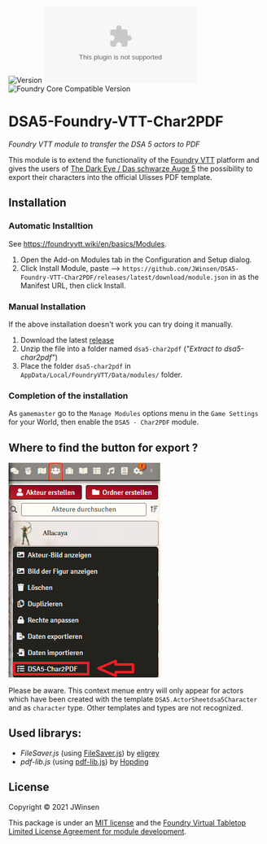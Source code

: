 ![Version](https://img.shields.io/github/v/tag/JWinsen/DSA5-Foundry-VTT-Char2PDF?label=Version&style=flat-square&color=2577a1) ![Latest Release Download Count](https://img.shields.io/github/downloads/JWinsen/DSA5-Foundry-VTT-Char2PDF/latest/module.zip?label=Downloads&style=flat-square&color=9b43a8) ![Foundry Core Compatible Version](https://img.shields.io/badge/dynamic/json.svg?url=https%3A%2F%2Fraw.githubusercontent.com%2FJWinsen%2FDSA5-Foundry-VTT-Char2PDF%2Fmain%2Fmodule.json&label=Foundry%20Core%20Compatible%20Version&query=$.compatibleCoreVersion&style=flat-square&color=ff6400)

# DSA5-Foundry-VTT-Char2PDF
*Foundry VTT module to transfer the DSA 5 actors to PDF*

This module is to extend the functionality of the [Foundry VTT](https://foundryvtt.com/) platform and gives the users of [The Dark Eye / Das schwarze Auge 5](https://foundryvtt.com/packages/dsa5) the possibility to export their characters into the official Ulisses PDF template.  

## Installation
### Automatic Installtion
See https://foundryvtt.wiki/en/basics/Modules. 

1. Open the Add-on Modules tab in the Configuration and Setup dialog.
2. Click Install Module, paste --> `https://github.com/JWinsen/DSA5-Foundry-VTT-Char2PDF/releases/latest/download/module.json`
   in as the Manifest URL, then click Install.

### Manual Installation
If the above installation doesn't work you can try doing it manually.
1. Download the latest [release](https://github.com/JWinsen/DSA5-Foundry-VTT-Char2PDF/releases)
2. Unzip the file into a folder named `dsa5-char2pdf` (*"Extract to dsa5-char2pdf"*)
3. Place the folder `dsa5-char2pdf` in `AppData/Local/FoundryVTT/Data/modules/` folder.

### Completion of the installation
As `gamemaster` go to the `Manage Modules` options menu in the `Game Settings` for your World, then enable the `DSA5 - Char2PDF` module.

## Where to find the button for export ? 

![alt text](https://github.com/JWinsen/DSA5-Foundry-VTT-Char2PDF/blob/main/Where_to_find_the_Button.png?raw=true)

Please be aware. This context menue entry will only appear for actors which have been created with the template `DSA5.ActorSheetdsa5Character` and as `character` type. 
Other templates and types are not recognized. 

## Used librarys: 
- *FileSaver.js* (using [FileSaver.js](https://github.com/eligrey/FileSaver.js)) by [eligrey](https://github.com/eligrey)
- *pdf-lib.js* (using [pdf-lib.js](https://github.com/Hopding/pdf-lib)) by [Hopding](https://github.com/Hopding)

## License

Copyright © 2021 JWinsen

This package is under an [MIT license](LICENSE) and the [Foundry Virtual Tabletop Limited License Agreement for module development](https://foundryvtt.com/article/license/).
